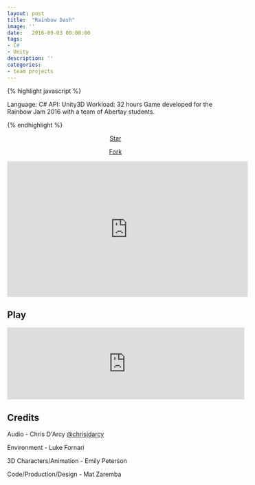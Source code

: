 ```yaml
---
layout: post
title:  "Rainbow Dash"
image: ''
date:   2016-09-03 00:00:00
tags:
- C#
- Unity
description: ''
categories:
- team projects
---
```


{% highlight javascript %}

Language: C#
API: Unity3D
Workload: 32 hours
Game developed for the Rainbow Jam 2016 with a team of Abertay students.

{% endhighlight %}

<!-- BUTTONS -->
<center>
<body>

<!-- Place this tag where you want the button to render. -->
<a class="github-button" href="https://github.com/matzar/infinite-runner" data-icon="octicon-star" aria-label="Star matzar/infinite-runner on GitHub">Star</a>

<!-- Place this tag where you want the button to render. -->
<a class="github-button" href="https://github.com/matzar/infinite-runner/fork" data-icon="octicon-repo-forked" aria-label="Fork matzar/infinite-runner on GitHub">Fork</a>

<!-- Place this tag in your head or just before your close body tag. -->
<script async defer src="https://buttons.github.io/buttons.js"></script>

</body>
</center>

<center>
<iframe width="560" height="315" src="https://www.youtube.com/embed/ZmV5vOcXYbA" frameborder="0" allow="accelerometer; autoplay; encrypted-media; gyroscope; picture-in-picture" allowfullscreen></iframe>
</center>

## Play

<center>
<iframe frameborder="0" src="https://itch.io/embed/83599" width="552" height="167"></iframe>
</center>

## Credits

Audio - Chris D'Arcy <a target="_blank" href="https://twitter.com/chrisjdarcy">@chrisjdarcy​​</a>

Environment - Luke Fornari

3D Characters/Animation - Emily Peterson

Code/Production/Design - Mat Zaremba